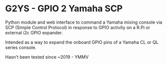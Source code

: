 # G2YS - GPIO 2 Yamaha SCP
Python module and web interface to command a Yamaha mixing console via SCP (Simple Control Protocol) in response to GPIO activity on a R.Pi or external i2c GPIO expander.

Intended as a way to expand the onboard GPIO pins of a Yamaha CL or QL series console.

Hasn't been tested since ~2019 - YMMV
